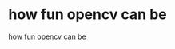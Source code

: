 # how fun opencv can be
[how fun opencv can be](https://aiwithcloud.com/2022/09/15/how_fun_opencv_can_be/)